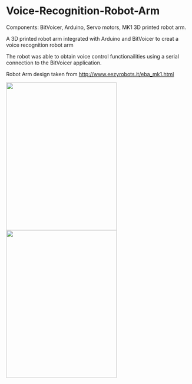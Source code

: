 # Voice-Recognition-Robot-Arm

Components: BitVoicer, Arduino, Servo motors, MK1 3D printed robot arm. 


A 3D printed robot arm integrated with Arduino and BitVoicer to creat a voice recognition robot arm

The robot was able to obtain voice control functionailities using a serial connection to the BitVoicer application.

Robot Arm design taken from http://www.eezyrobots.it/eba_mk1.html


<img src="https://github.com/Drom0s137/voice_controlled_robot_arm/blob/master/robot_arm.jpg" width="300" height="400"/>

<img src="https://github.com/Drom0s137/voice_controlled_robot_arm/blob/master/robot_arm.jpg" width="300" height="400"/>